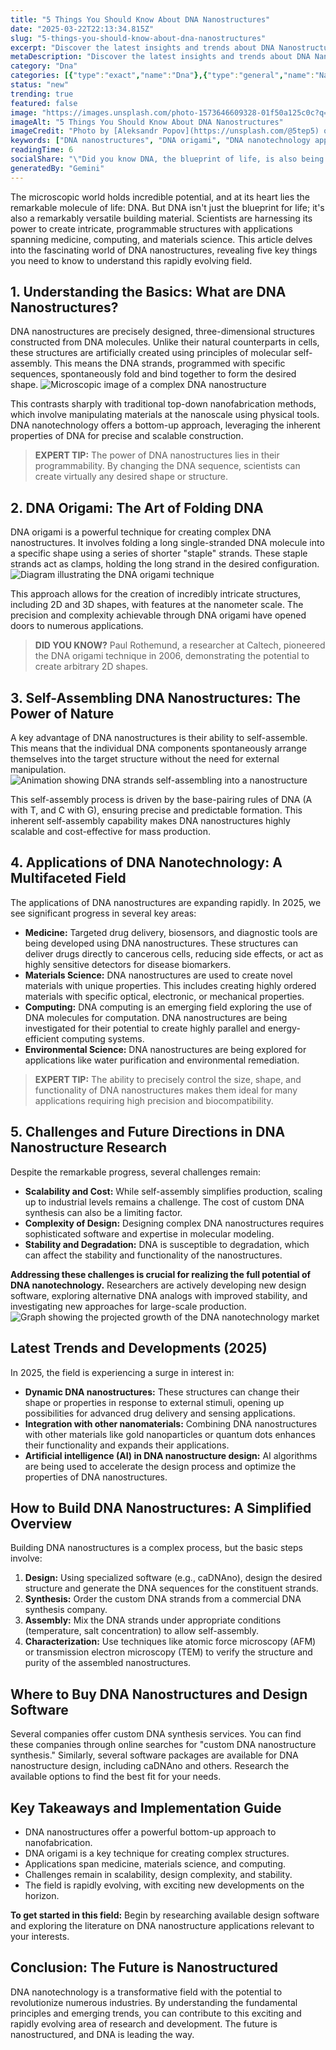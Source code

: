 ```yaml
---
title: "5 Things You Should Know About DNA Nanostructures"
date: "2025-03-22T22:13:34.815Z"
slug: "5-things-you-should-know-about-dna-nanostructures"
excerpt: "Discover the latest insights and trends about DNA Nanostructures. This comprehensive guide covers everything you need to know about DNA Nanostructures in 2025."
metaDescription: "Discover the latest insights and trends about DNA Nanostructures. This comprehensive guide covers everything you need to know about DNA Nanostructures in 2..."
category: "Dna"
categories: [{"type":"exact","name":"Dna"},{"type":"general","name":"Nanotechnology"},{"type":"medium","name":"Bioengineering"},{"type":"specific","name":"Drug Delivery"},{"type":"niche","name":"Targeted Therapy"}]
status: "new"
trending: true
featured: false
image: "https://images.unsplash.com/photo-1573646609328-01f50a125c0c?q=85&w=1200&fit=max&fm=webp&auto=compress"
imageAlt: "5 Things You Should Know About DNA Nanostructures"
imageCredit: "Photo by [Aleksandr Popov](https://unsplash.com/@5tep5) on Unsplash"
keywords: ["DNA nanostructures", "DNA origami", "DNA nanotechnology applications", "self-assembling DNA nanostructures", "buy DNA nanostructures", "DNA nanostructure design software", "DNA nanostructure research papers", "applications of DNA nanotechnology in medicine", "custom DNA nanostructure synthesis", "how to build DNA nanostructures"]
readingTime: 6
socialShare: "\"Did you know DNA, the blueprint of life, is also being used to build microscopic robots?  The future of nanotechnology is being written one nucleotide at a time!\""
generatedBy: "Gemini"
---
```




The microscopic world holds incredible potential, and at its heart lies the remarkable molecule of life: DNA.  But DNA isn't just the blueprint for life; it's also a remarkably versatile building material.  Scientists are harnessing its power to create intricate, programmable structures with applications spanning medicine, computing, and materials science. This article delves into the fascinating world of DNA nanostructures, revealing five key things you need to know to understand this rapidly evolving field.

## 1. Understanding the Basics: What are DNA Nanostructures?

DNA nanostructures are precisely designed, three-dimensional structures constructed from DNA molecules. Unlike their natural counterparts in cells, these structures are artificially created using principles of molecular self-assembly.  This means the DNA strands, programmed with specific sequences, spontaneously fold and bind together to form the desired shape.  ![Microscopic image of a complex DNA nanostructure](https://images.unsplash.com/photo-1579154392128-bf8c7ebee541?q=85&w=1200&fit=max&fm=webp&auto=compress)

This contrasts sharply with traditional top-down nanofabrication methods, which involve manipulating materials at the nanoscale using physical tools.  DNA nanotechnology offers a bottom-up approach, leveraging the inherent properties of DNA for precise and scalable construction.

> **EXPERT TIP:** The power of DNA nanostructures lies in their programmability.  By changing the DNA sequence, scientists can create virtually any desired shape or structure.

## 2. DNA Origami: The Art of Folding DNA

DNA origami is a powerful technique for creating complex DNA nanostructures. It involves folding a long single-stranded DNA molecule into a specific shape using a series of shorter "staple" strands. These staple strands act as clamps, holding the long strand in the desired configuration. ![Diagram illustrating the DNA origami technique](https://images.unsplash.com/photo-1573646609328-01f50a125c0c?q=85&w=1200&fit=max&fm=webp&auto=compress)

This approach allows for the creation of incredibly intricate structures, including 2D and 3D shapes, with features at the nanometer scale.  The precision and complexity achievable through DNA origami have opened doors to numerous applications.

> **DID YOU KNOW?**  Paul Rothemund, a researcher at Caltech, pioneered the DNA origami technique in 2006, demonstrating the potential to create arbitrary 2D shapes.

## 3.  Self-Assembling DNA Nanostructures: The Power of Nature

A key advantage of DNA nanostructures is their ability to self-assemble.  This means that the individual DNA components spontaneously arrange themselves into the target structure without the need for external manipulation.  ![Animation showing DNA strands self-assembling into a nanostructure](https://images.unsplash.com/photo-1578496479914-7ef3b0193be3?q=85&w=1200&fit=max&fm=webp&auto=compress)

This self-assembly process is driven by the base-pairing rules of DNA (A with T, and C with G), ensuring precise and predictable formation.  This inherent self-assembly capability makes DNA nanostructures highly scalable and cost-effective for mass production.

## 4.  Applications of DNA Nanotechnology: A Multifaceted Field

The applications of DNA nanostructures are expanding rapidly.  In 2025, we see significant progress in several key areas:

* **Medicine:** Targeted drug delivery, biosensors, and diagnostic tools are being developed using DNA nanostructures.  These structures can deliver drugs directly to cancerous cells, reducing side effects, or act as highly sensitive detectors for disease biomarkers.
* **Materials Science:** DNA nanostructures are used to create novel materials with unique properties.  This includes creating highly ordered materials with specific optical, electronic, or mechanical properties.
* **Computing:** DNA computing is an emerging field exploring the use of DNA molecules for computation.  DNA nanostructures are being investigated for their potential to create highly parallel and energy-efficient computing systems.
* **Environmental Science:**  DNA nanostructures are being explored for applications like water purification and environmental remediation.

> **EXPERT TIP:**  The ability to precisely control the size, shape, and functionality of DNA nanostructures makes them ideal for many applications requiring high precision and biocompatibility.

## 5.  Challenges and Future Directions in DNA Nanostructure Research

Despite the remarkable progress, several challenges remain:

* **Scalability and Cost:** While self-assembly simplifies production, scaling up to industrial levels remains a challenge.  The cost of custom DNA synthesis can also be a limiting factor.
* **Complexity of Design:** Designing complex DNA nanostructures requires sophisticated software and expertise in molecular modeling.
* **Stability and Degradation:** DNA is susceptible to degradation, which can affect the stability and functionality of the nanostructures.

**Addressing these challenges is crucial for realizing the full potential of DNA nanotechnology.**  Researchers are actively developing new design software, exploring alternative DNA analogs with improved stability, and investigating new approaches for large-scale production. ![Graph showing the projected growth of the DNA nanotechnology market](https://images.unsplash.com/photo-1583912267382-49a82d19bd94?q=85&w=1200&fit=max&fm=webp&auto=compress)

##  Latest Trends and Developments (2025)

In 2025, the field is experiencing a surge in interest in:

* **Dynamic DNA nanostructures:**  These structures can change their shape or properties in response to external stimuli, opening up possibilities for advanced drug delivery and sensing applications.
* **Integration with other nanomaterials:**  Combining DNA nanostructures with other materials like gold nanoparticles or quantum dots enhances their functionality and expands their applications.
* **Artificial intelligence (AI) in DNA nanostructure design:**  AI algorithms are being used to accelerate the design process and optimize the properties of DNA nanostructures.

##  How to Build DNA Nanostructures: A Simplified Overview

Building DNA nanostructures is a complex process, but the basic steps involve:

1. **Design:** Using specialized software (e.g., caDNAno), design the desired structure and generate the DNA sequences for the constituent strands.
2. **Synthesis:** Order the custom DNA strands from a commercial DNA synthesis company.
3. **Assembly:** Mix the DNA strands under appropriate conditions (temperature, salt concentration) to allow self-assembly.
4. **Characterization:** Use techniques like atomic force microscopy (AFM) or transmission electron microscopy (TEM) to verify the structure and purity of the assembled nanostructures.

##  Where to Buy DNA Nanostructures and Design Software

Several companies offer custom DNA synthesis services.  You can find these companies through online searches for "custom DNA nanostructure synthesis."  Similarly, several software packages are available for DNA nanostructure design, including caDNAno and others.  Research the available options to find the best fit for your needs.

##  Key Takeaways and Implementation Guide

* DNA nanostructures offer a powerful bottom-up approach to nanofabrication.
* DNA origami is a key technique for creating complex structures.
* Applications span medicine, materials science, and computing.
* Challenges remain in scalability, design complexity, and stability.
* The field is rapidly evolving, with exciting new developments on the horizon.

**To get started in this field:** Begin by researching available design software and exploring the literature on DNA nanostructure applications relevant to your interests.

## Conclusion: The Future is Nanostructured

DNA nanotechnology is a transformative field with the potential to revolutionize numerous industries.  By understanding the fundamental principles and emerging trends, you can contribute to this exciting and rapidly evolving area of research and development.  The future is nanostructured, and DNA is leading the way.
